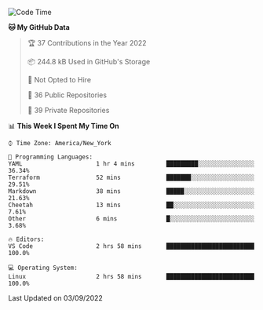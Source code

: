 <!--START_SECTION:waka-->
![Code Time](http://img.shields.io/badge/Code%20Time-73%20hrs%2012%20mins-blue)

**🐱 My GitHub Data** 

> 🏆 37 Contributions in the Year 2022
 > 
> 📦 244.8 kB Used in GitHub's Storage 
 > 
> 🚫 Not Opted to Hire
 > 
> 📜 36 Public Repositories 
 > 
> 🔑 39 Private Repositories  
 > 
📊 **This Week I Spent My Time On** 

```text
⌚︎ Time Zone: America/New_York

💬 Programming Languages: 
YAML                     1 hr 4 mins         █████████░░░░░░░░░░░░░░░░   36.34% 
Terraform                52 mins             ███████░░░░░░░░░░░░░░░░░░   29.51% 
Markdown                 38 mins             █████░░░░░░░░░░░░░░░░░░░░   21.63% 
Cheetah                  13 mins             ██░░░░░░░░░░░░░░░░░░░░░░░   7.61% 
Other                    6 mins              █░░░░░░░░░░░░░░░░░░░░░░░░   3.68%

🔥 Editors: 
VS Code                  2 hrs 58 mins       █████████████████████████   100.0%

💻 Operating System: 
Linux                    2 hrs 58 mins       █████████████████████████   100.0%

```


 Last Updated on 03/09/2022
<!--END_SECTION:waka-->